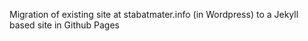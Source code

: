 Migration of existing site at stabatmater.info (in Wordpress) to a Jekyll based site in Github Pages
